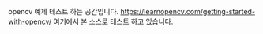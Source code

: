 opencv 예제 테스트 하는 공간입니다.
https://learnopencv.com/getting-started-with-opencv/
여기에서 본 소스로 테스트 하고 있습니다.
